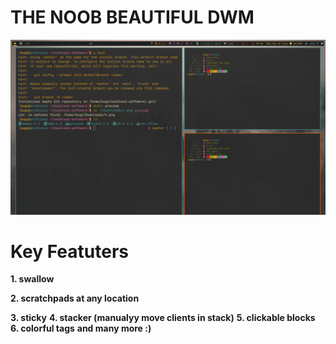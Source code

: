 # THE NOOB BEAUTIFUL DWM

![Preview](https://github.com/Abhra00/suckless/blob/master/preview/2024-05-30_11-00.png)

# Key Featuters
  **1. swallow**

  
  **2. scratchpads at any location**
  
  
  **3. sticky**
  **4. stacker (manualyy move clients in stack)**
  **5. clickable blocks**
  **6. colorful tags**
  **and many more :)**
